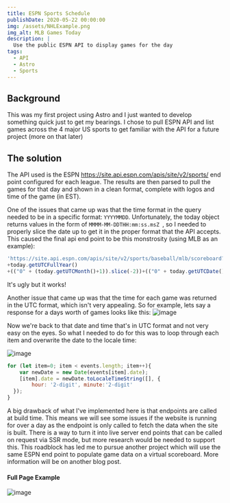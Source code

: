 ```yaml
---
title: ESPN Sports Schedule
publishDate: 2020-05-22 00:00:00
img: /assets/NHLExample.png
img_alt: MLB Games Today
description: |
  Use the public ESPN API to display games for the day
tags:
  - API
  - Astro
  - Sports
---
```


## Background

This was my first project using Astro and I just wanted to develop something quick just to get my bearings. I chose to pull ESPN API and list games across the 4 major US sports to get familiar with the API for a future project (more on that later)

## The solution

The API used is the ESPN https://site.api.espn.com/apis/site/v2/sports/ end point configured for each league. The results are then parsed to pull the games for that day and shown in a clean format, complete with logos and time of the game (in EST).

One of the issues that came up was that the time format in the query needed to be in a specific format: ```YYYYMMDD```. Unfortunately, the today object returns values in the form of ```MMMM-MM-DDTHH:mm:ss.msZ ```, so I needed to properly slice the date up to get it in the proper format that the API accepts. This caused the final api end point to be this monstrosity (using MLB as an example): 

```javascript
'https://site.api.espn.com/apis/site/v2/sports/baseball/mlb/scoreboard?dates='
+today.getUTCFullYear()
+(("0" + (today.getUTCMonth()+1)).slice(-2))+(("0" + today.getUTCDate()).slice(-2)))
```

It's ugly but it works!

Another issue that came up was that the time for each game was returned in the UTC format, which isn't very appealing. So for example, lets say a response for a days worth of games looks like this:
![image](/assets/APIResponseExample.png)

Now we're back to that date and time that's in UTC format and not very easy on the eyes. So what I needed to do for this was to loop through each item and overwrite the date to the locale time:

![image](/assets/forLoop.png)


```javascript
for (let item=0; item < events.length; item++){
	var newDate = new Date(events[item].date);
	[item].date = newDate.toLocaleTimeString([], {
		hour: '2-digit', minute:'2-digit'
  });
}
```

A big drawback of what I've implemented here is that endpoints are called at build time. This means we will see some issues if the website is running for over a day as the endpoint is only called to fetch the data when the site is built. There is a way to turn it into live server end points that can be called on request via SSR mode, but more research would be needed to support this. This roadblock has led me to pursue another project which will use the same ESPN end point to populate game data on a virtual scoreboard. More information will be on another blog post.

#### Full Page Example
![image](/assets/fullPage.jpg)